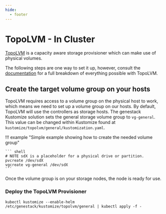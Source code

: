 ```yaml
---
hide:
  - footer
---
```


# TopoLVM - In Cluster

[TopoLVM](https://github.com/topolvm/topolvm) is a capacity aware storage provisioner which can make use of physical volumes.

The following steps are one way to set it up, however, consult the [documentation](https://github.com/topolvm/topolvm/blob/main/docs/getting-started.md) for a full breakdown of everything possible with TopoLVM.

## Create the target volume group on your hosts

TopoLVM requires access to a volume group on the physical host to work, which means we need to set up a volume group on our hosts. By default, TopoLVM will use the controllers as storage hosts. The genestack Kustomize solution sets the general storage volume group to `vg-general`. This value can be changed within Kustomize found at `kustomize/topolvm/general/kustomization.yaml`.

!!! example "Simple example showing how to create the needed volume group"

    ``` shell
    # NOTE sdX is a placeholder for a physical drive or partition.
    pvcreate /dev/sdX
    vgcreate vg-general /dev/sdX
    ```

Once the volume group is on your storage nodes, the node is ready for use.

### Deploy the TopoLVM Provisioner

``` shell
kubectl kustomize --enable-helm /etc/genestack/kustomize/topolvm/general | kubectl apply -f -
```
